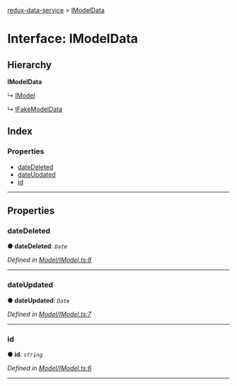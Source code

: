 [redux-data-service](../README.md) > [IModelData](../interfaces/imodeldata.md)

# Interface: IModelData

## Hierarchy

**IModelData**

↳  [IModel](imodel.md)

↳  [IFakeModelData](ifakemodeldata.md)

## Index

### Properties

* [dateDeleted](imodeldata.md#datedeleted)
* [dateUpdated](imodeldata.md#dateupdated)
* [id](imodeldata.md#id)

---

## Properties

<a id="datedeleted"></a>

###  dateDeleted

**● dateDeleted**: *`Date`*

*Defined in [Model/IModel.ts:8](https://github.com/Rediker-Software/redux-data-service/blob/a82aa72/src/Model/IModel.ts#L8)*

___
<a id="dateupdated"></a>

###  dateUpdated

**● dateUpdated**: *`Date`*

*Defined in [Model/IModel.ts:7](https://github.com/Rediker-Software/redux-data-service/blob/a82aa72/src/Model/IModel.ts#L7)*

___
<a id="id"></a>

###  id

**● id**: *`string`*

*Defined in [Model/IModel.ts:6](https://github.com/Rediker-Software/redux-data-service/blob/a82aa72/src/Model/IModel.ts#L6)*

___

